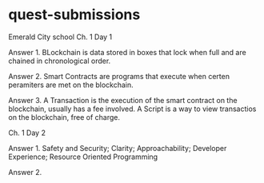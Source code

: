 # quest-submissions
Emerald City school
Ch. 1 Day 1

Answer 1. BLockchain is data stored in boxes that lock when full and are chained in chronological order. 

Answer 2. Smart Contracts are programs that execute when certen peramiters are met on the blockchain.

Answer 3. A Transaction is the execution of the smart contract on the blockchain, usually has a fee involved.  A Script is a way to view transactios on the blockchain, free of charge.

Ch. 1 Day 2

Answer 1. Safety and Security; Clarity; Approachability; Developer Experience; Resource Oriented Programming

Answer 2. 
